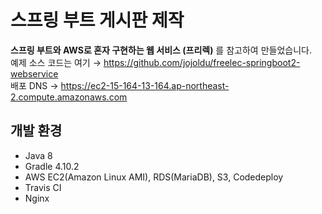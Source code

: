 # 스프링 부트 게시판 제작
**스프링 부트와 AWS로 혼자 구현하는 웹 서비스 (프리렉)** 를 참고하여 만들었습니다.   
예제 소스 코드는 여기 → https://github.com/jojoldu/freelec-springboot2-webservice   
배포 DNS  →  https://ec2-15-164-13-164.ap-northeast-2.compute.amazonaws.com



## 개발 환경
* Java 8
* Gradle 4.10.2
* AWS EC2(Amazon Linux AMI), RDS(MariaDB), S3, Codedeploy
* Travis CI
* Nginx
